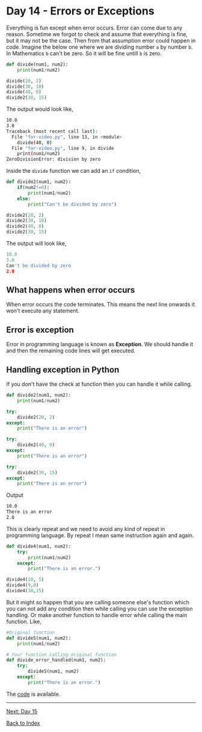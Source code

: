 # Day 14 - Errors or Exceptions

Everything is fun except when error occurs. Error can come due to any reason. Sometime we forgot to check and assume that everything is fine, but it may not be the case. Then from that assumption error could happen in code. Imagine the below one where we are dividing number `a` by number `b`. In Mathematics `b` can't be zero. So it will be fine untill `b` is zero.

```python
def divide(num1, num2):
    print(num1/num2)

divide(20, 2)
divide(30, 10)
divide(40, 0)
divide2(30, 15)
```

The output would look like,

```bash
10.0
3.0
Traceback (most recent call last):
  File "for-video.py", line 13, in <module>
    divide(40, 0)
  File "for-video.py", line 9, in divide
    print(num1/num2)
ZeroDivisionError: division by zero
```

Inside the `divide` function we can add an `if` condition,

```python
def divide2(num1, num2):
    if(num2!=0):
        print(num1/num2)
    else:
        print("Can't be divided by zero")

divide2(20, 2)
divide2(30, 10)
divide2(40, 0)
divide2(30, 15)
```

The output will look like,

```python
10.0
3.0
Can't be divided by zero
2.0
```

## What happens when error occurs

When error occurs the code terminates. This means the next line onwards it won't execute any statement.

## Error is exception

Error in programming language is known as **Exception**. We should handle it and then the remaining code lines will get executed.

## Handling exception in Python

If you don't have the check at function then you can handle it while calling.

```python
def divide2(num1, num2):
    print(num1/num2)

try:
    divide2(20, 2)
except:
    print("There is an error")

try:
    divide2(40, 0)
except:
    print("There is an error")

try:
    divide2(30, 15)
except:
    print("There is an error")
```

Output

```bash
10.0
There is an error
2.0
```

This is clearly repeat and we need to avoid any kind of repeat in programming language. By repeat I mean same instruction again and again.

```python
def divide4(num1, num2):
    try:
        print(num1/num2)
    except:
        print("There is an error.")

divide4(10, 5)
divide4(9,0)
divide4(30,15)
```

But it might so happen that you are calling someone else's function which you can not add any condition then while calling you can use the exception handling. Or make another function to handle error while calling the main function. Like,

```python
#Original function
def divide5(num1, num2):
    print(num1/num2)

# Your function calling original function
def divide_error_handled(num1, num2):
    try:
        divide5(num1, num2)
    except:
        print("There is an error.")

```

The [code](SampleCode/14exception.py) is available.

<!--
## Watch the video

[Video link](https://www.youtube.com/watch?v=)

## Day 14 - Excercise
-->

---
[Next: Day 15](15-day15.md)

[Back to Index](index.md)
